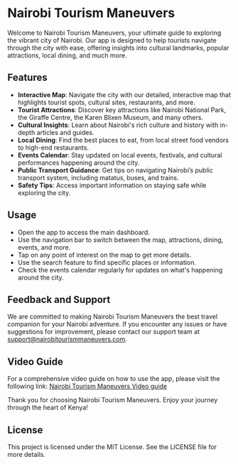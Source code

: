 # Nairobi Tourism Maneuvers

Welcome to Nairobi Tourism Maneuvers, your ultimate guide to exploring the vibrant city of Nairobi. Our app is designed to help tourists navigate through the city with ease, offering insights into cultural landmarks, popular attractions, local dining, and much more.

## Features

- **Interactive Map**: Navigate the city with our detailed, interactive map that highlights tourist spots, cultural sites, restaurants, and more.
- **Tourist Attractions**: Discover key attractions like Nairobi National Park, the Giraffe Centre, the Karen Blixen Museum, and many others.
- **Cultural Insights**: Learn about Nairobi's rich culture and history with in-depth articles and guides.
- **Local Dining**: Find the best places to eat, from local street food vendors to high-end restaurants.
- **Events Calendar**: Stay updated on local events, festivals, and cultural performances happening around the city.
- **Public Transport Guidance**: Get tips on navigating Nairobi’s public transport system, including matatus, buses, and trains.
- **Safety Tips**: Access important information on staying safe while exploring the city.


## Usage

- Open the app to access the main dashboard.
- Use the navigation bar to switch between the map, attractions, dining, events, and more.
- Tap on any point of interest on the map to get more details.
- Use the search feature to find specific places or information.
- Check the events calendar regularly for updates on what's happening around the city.

## Feedback and Support

We are committed to making Nairobi Tourism Maneuvers the best travel companion for your Nairobi adventure. If you encounter any issues or have suggestions for improvement, please contact our support team at support@nairobitourismmaneuvers.com.

## Video Guide

For a comprehensive video guide on how to use the app, please visit the following link: [Nairobi Tourism Maneuvers Video guide ](https://youtu.be/B68lDyH-LGw?si=zUkjyln2ZxTnOOeA)

Thank you for choosing Nairobi Tourism Maneuvers. Enjoy your journey through the heart of Kenya!

## License

This project is licensed under the MIT License. See the LICENSE file for more details.
